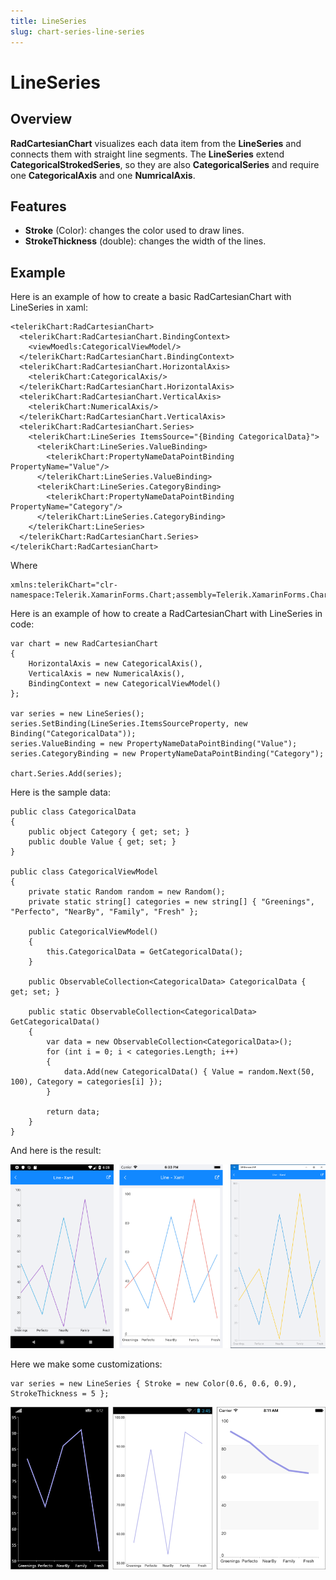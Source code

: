 ```yaml
---
title: LineSeries
slug: chart-series-line-series
---
```


# LineSeries #

## Overview ##

**RadCartesianChart** visualizes each data item from the **LineSeries** and connects them with straight line segments. The **LineSeries** extend **CategoricalStrokedSeries**, so they are also **CategoricalSeries** and require one **CategoricalAxis** and one **NumricalAxis**.

## Features ##

- **Stroke** (Color): changes the color used to draw lines.
- **StrokeThickness** (double): changes the width of the lines.


## Example ##

Here is an example of how to create a basic RadCartesianChart with LineSeries in xaml:

	<telerikChart:RadCartesianChart>
	  <telerikChart:RadCartesianChart.BindingContext>
	    <viewMoedls:CategoricalViewModel/>
	  </telerikChart:RadCartesianChart.BindingContext>
	  <telerikChart:RadCartesianChart.HorizontalAxis>
	    <telerikChart:CategoricalAxis/>
	  </telerikChart:RadCartesianChart.HorizontalAxis>
	  <telerikChart:RadCartesianChart.VerticalAxis>
	    <telerikChart:NumericalAxis/>
	  </telerikChart:RadCartesianChart.VerticalAxis>
	  <telerikChart:RadCartesianChart.Series>
	    <telerikChart:LineSeries ItemsSource="{Binding CategoricalData}">
	      <telerikChart:LineSeries.ValueBinding>
	        <telerikChart:PropertyNameDataPointBinding PropertyName="Value"/>
	      </telerikChart:LineSeries.ValueBinding>
	      <telerikChart:LineSeries.CategoryBinding>
	        <telerikChart:PropertyNameDataPointBinding PropertyName="Category"/>
	      </telerikChart:LineSeries.CategoryBinding>
	    </telerikChart:LineSeries>
	  </telerikChart:RadCartesianChart.Series>
	</telerikChart:RadCartesianChart>
Where

	xmlns:telerikChart="clr-namespace:Telerik.XamarinForms.Chart;assembly=Telerik.XamarinForms.Chart"
Here is an example of how to create a RadCartesianChart with LineSeries in code:

	var chart = new RadCartesianChart
	{
	    HorizontalAxis = new CategoricalAxis(),
	    VerticalAxis = new NumericalAxis(),
	    BindingContext = new CategoricalViewModel()
	};
	
	var series = new LineSeries();
	series.SetBinding(LineSeries.ItemsSourceProperty, new Binding("CategoricalData"));   
	series.ValueBinding = new PropertyNameDataPointBinding("Value");
	series.CategoryBinding = new PropertyNameDataPointBinding("Category");
	
	chart.Series.Add(series);

Here is the sample data:

	public class CategoricalData
	{
	    public object Category { get; set; }
	    public double Value { get; set; }
	}

	public class CategoricalViewModel
    {
        private static Random random = new Random();
        private static string[] categories = new string[] { "Greenings", "Perfecto", "NearBy", "Family", "Fresh" };

        public CategoricalViewModel()
        {
            this.CategoricalData = GetCategoricalData();
        }

        public ObservableCollection<CategoricalData> CategoricalData { get; set; }

        public static ObservableCollection<CategoricalData> GetCategoricalData()
        {
            var data = new ObservableCollection<CategoricalData>();
            for (int i = 0; i < categories.Length; i++)
            {
                data.Add(new CategoricalData() { Value = random.Next(50, 100), Category = categories[i] });
            }

            return data;
        }
    }

And here is the result:

![Basic LineSeries](images/cartesian-line-series-basic-example.png)


Here we make some customizations:

	var series = new LineSeries { Stroke = new Color(0.6, 0.6, 0.9), StrokeThickness = 5 };

![Customized LineSeries](images/cartesian-line-series-customization-example.png)